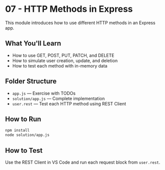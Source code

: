 # 07 - HTTP Methods in Express

This module introduces how to use different HTTP methods in an Express app.

## What You'll Learn

- How to use GET, POST, PUT, PATCH, and DELETE
- How to simulate user creation, update, and deletion
- How to test each method with in-memory data

## Folder Structure

- `app.js` — Exercise with TODOs
- `solution/app.js` — Complete implementation
- `user.rest` — Test each HTTP method using REST Client

## How to Run

```bash
npm install
node solution/app.js
```

## How to Test

Use the REST Client in VS Code and run each request block from `user.rest`.
